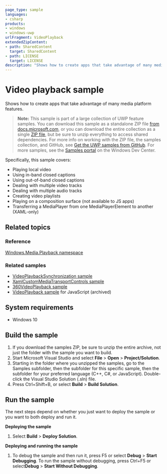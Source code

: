 ```yaml
---
page_type: sample
languages:
- csharp
products:
- windows
- windows-uwp
urlFragment: VideoPlayback
extendedZipContent:
- path: SharedContent
  target: SharedContent
- path: LICENSE
  target: LICENSE
description: "Shows how to create apps that take advantage of many media platform features."
---
```


<!---
  category: AudioVideoAndCamera
  samplefwlink: http://go.microsoft.com/fwlink/p/?LinkId=620020
--->

# Video playback sample

Shows how to create apps that take advantage of many media platform features.

> **Note:** This sample is part of a large collection of UWP feature samples. 
> You can download this sample as a standalone ZIP file
> [from docs.microsoft.com](https://docs.microsoft.com/samples/microsoft/windows-universal-samples/videoplayback/),
> or you can download the entire collection as a single
> [ZIP file](https://github.com/Microsoft/Windows-universal-samples/archive/master.zip), but be 
> sure to unzip everything to access shared dependencies. For more info on working with the ZIP file, 
> the samples collection, and GitHub, see [Get the UWP samples from GitHub](https://aka.ms/ovu2uq). 
> For more samples, see the [Samples portal](https://aka.ms/winsamples) on the Windows Dev Center. 

Specifically, this sample covers:

- Playing local video
- Using in-band closed captions
- Using out-of-band closed captions
- Dealing with multiple video tracks
- Dealing with multiple audio tracks
- Creating video playlists
- Playing on a composition surface (not available to JS apps)
- Transferring a MediaPlayer from one MediaPlayerElement to another (XAML-only)

## Related topics

### Reference

[Windows.Media.Playback namespace](https://msdn.microsoft.com/library/windows/apps/windows.media.playback.aspx)  

### Related samples

* [VideoPlaybackSynchronization sample](/Samples/VideoPlaybackSynchronization)
* [XamlCustomMediaTransportControls sample](/Samples/XamlCustomMediaTransportControls)
* [360VideoPlayback sample](/Samples/360VideoPlayback)
* [VideoPlayback sample](/archived/VideoPlayback/) for JavaScript (archived)

## System requirements

* Windows 10

Build the sample
----------------

1. If you download the samples ZIP, be sure to unzip the entire archive, not just the folder with the sample you want to build. 
2. Start Microsoft Visual Studio and select **File** \> **Open** \> **Project/Solution**.
3. Starting in the folder where you unzipped the samples, go to the Samples subfolder, then the subfolder for this specific sample, then the subfolder for your preferred language (C++, C#, or JavaScript). Double-click the Visual Studio Solution (.sln) file.
4. Press Ctrl+Shift+B, or select **Build** \> **Build Solution**.

Run the sample
--------------

The next steps depend on whether you just want to deploy the sample or you want to both deploy and run it.

**Deploying the sample**
1.  Select **Build** \> **Deploy Solution**.

**Deploying and running the sample**
1.  To debug the sample and then run it, press F5 or select **Debug** \> **Start Debugging**. To run the sample without debugging, press Ctrl+F5 or select**Debug** \> **Start Without Debugging**.

